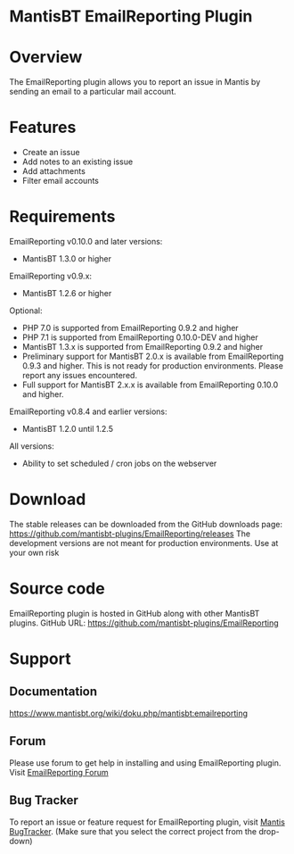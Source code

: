 # MantisBT EmailReporting Plugin
Overview
========
The EmailReporting plugin allows you to report an issue in Mantis by sending an email to a particular mail account.

Features
========
* Create an issue
* Add notes to an existing issue
* Add attachments
* Filter email accounts

Requirements
============
EmailReporting v0.10.0 and later versions:

* MantisBT 1.3.0 or higher

EmailReporting v0.9.x:

* MantisBT 1.2.6 or higher

Optional:

* PHP 7.0 is supported from EmailReporting 0.9.2 and higher
* PHP 7.1 is supported from EmailReporting 0.10.0-DEV and higher
* MantisBT 1.3.x is supported from EmailReporting 0.9.2 and higher
* Preliminary support for MantisBT 2.0.x is available from EmailReporting 0.9.3 and higher. This is not ready for production environments. Please report any issues encountered.
* Full support for MantisBT 2.x.x is available from EmailReporting 0.10.0 and higher.

EmailReporting v0.8.4 and earlier versions:

* MantisBT 1.2.0 until 1.2.5

All versions:

* Ability to set scheduled / cron jobs on the webserver

Download
========

The stable releases can be downloaded from the GitHub downloads page: https://github.com/mantisbt-plugins/EmailReporting/releases
The development versions are not meant for production environments. Use at your own risk

Source code
===========
EmailReporting plugin is hosted in GitHub along with other MantisBT plugins. GitHub URL: https://github.com/mantisbt-plugins/EmailReporting

Support
========
Documentation
-------------
https://www.mantisbt.org/wiki/doku.php/mantisbt:emailreporting

Forum
-----
Please use forum to get help in installing and using EmailReporting plugin. Visit [EmailReporting Forum](https://www.mantisbt.org/forums/viewforum.php?f=13)

Bug Tracker
-----------
To report an issue or feature request for EmailReporting plugin, visit [Mantis BugTracker](http://www.mantisbt.org/bugs/set_project.php?project_id=10). (Make sure that you select the correct project from the drop-down)
